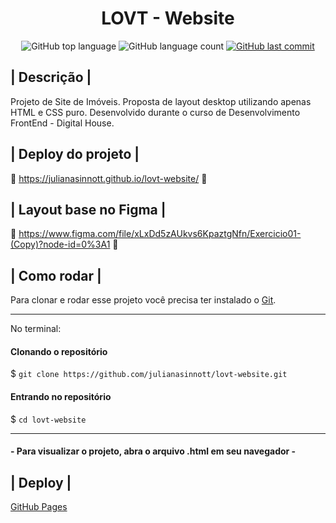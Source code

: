 <h1 align="center"> LOVT - Website </h1>

<p align="center">
  <img alt="GitHub top language" src="https://img.shields.io/github/languages/top/julianasinnott/lovt-website.svg?color=0489B1">

  <img alt="GitHub language count" src="https://img.shields.io/github/languages/count/julianasinnott/lovt-website.svg?color=0489B1">
  
  <a href="https://github.com/julianasinnott/lovt-website/commits/main">
    <img alt="GitHub last commit" src="https://img.shields.io/github/last-commit/julianasinnott/lovt-website.svg?color=0489B1">
  </a>
</p>

## | Descrição |

Projeto de Site de Imóveis.
Proposta de layout desktop utilizando apenas HTML e CSS puro. 
Desenvolvido durante o curso de Desenvolvimento FrontEnd - Digital House.

## | Deploy do projeto |

🔗 https://julianasinnott.github.io/lovt-website/ 🔗

## | Layout base no Figma |

🔗 https://www.figma.com/file/xLxDd5zAUkvs6KpaztgNfn/Exercicio01-(Copy)?node-id=0%3A1 🔗

## | Como rodar |

Para clonar e rodar esse projeto você precisa ter instalado o [Git](https://git-scm.com/). 

<hr>

No terminal:

#### Clonando o repositório
$ `git clone https://github.com/julianasinnott/lovt-website.git`

#### Entrando no repositório
$ `cd lovt-website`

<hr>

#### - Para visualizar o projeto, abra o arquivo .html em seu navegador -

## | Deploy |

[GitHub Pages](https://pages.github.com/)

